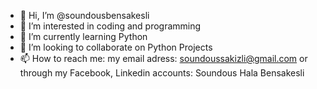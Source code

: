 - 👋 Hi, I’m @soundousbensakesli
- 👀 I’m interested in coding and programming
- 🌱 I’m currently learning Python
- 💞️ I’m looking to collaborate on Python Projects
- 📫 How to reach me: my email adress: soundoussakizli@gmail.com
or through my Facebook, Linkedin accounts: Soundous Hala Bensakesli
<!---
soundousbensakesli/soundousbensakesli is a ✨ special ✨ repository because its `README.md` (this file) appears on your GitHub profile.
You can click the Preview link to take a look at your changes.
--->
